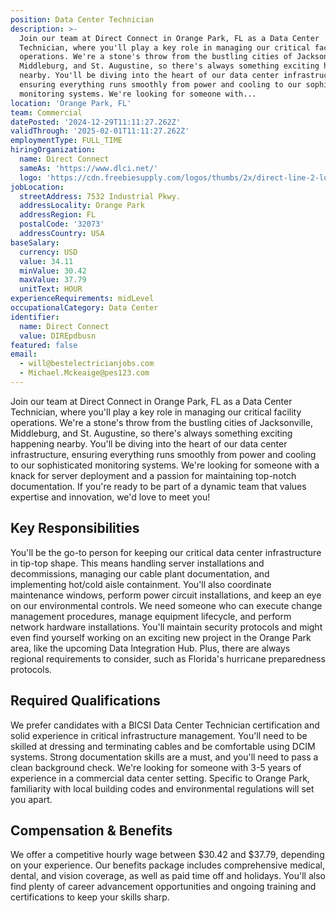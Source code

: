 ```yaml
---
position: Data Center Technician
description: >-
  Join our team at Direct Connect in Orange Park, FL as a Data Center
  Technician, where you'll play a key role in managing our critical facility
  operations. We're a stone's throw from the bustling cities of Jacksonville,
  Middleburg, and St. Augustine, so there's always something exciting happening
  nearby. You'll be diving into the heart of our data center infrastructure,
  ensuring everything runs smoothly from power and cooling to our sophisticated
  monitoring systems. We're looking for someone with...
location: 'Orange Park, FL'
team: Commercial
datePosted: '2024-12-29T11:11:27.262Z'
validThrough: '2025-02-01T11:11:27.262Z'
employmentType: FULL_TIME
hiringOrganization:
  name: Direct Connect
  sameAs: 'https://www.dlci.net/'
  logo: 'https://cdn.freebiesupply.com/logos/thumbs/2x/direct-line-2-logo.png'
jobLocation:
  streetAddress: 7532 Industrial Pkwy.
  addressLocality: Orange Park
  addressRegion: FL
  postalCode: '32073'
  addressCountry: USA
baseSalary:
  currency: USD
  value: 34.11
  minValue: 30.42
  maxValue: 37.79
  unitText: HOUR
experienceRequirements: midLevel
occupationalCategory: Data Center
identifier:
  name: Direct Connect
  value: DIREpdbusn
featured: false
email:
  - will@bestelectricianjobs.com
  - Michael.Mckeaige@pes123.com
---
```




Join our team at Direct Connect in Orange Park, FL as a Data Center Technician, where you'll play a key role in managing our critical facility operations. We're a stone's throw from the bustling cities of Jacksonville, Middleburg, and St. Augustine, so there's always something exciting happening nearby. You'll be diving into the heart of our data center infrastructure, ensuring everything runs smoothly from power and cooling to our sophisticated monitoring systems. We're looking for someone with a knack for server deployment and a passion for maintaining top-notch documentation. If you're ready to be part of a dynamic team that values expertise and innovation, we'd love to meet you!

## Key Responsibilities
You'll be the go-to person for keeping our critical data center infrastructure in tip-top shape. This means handling server installations and decommissions, managing our cable plant documentation, and implementing hot/cold aisle containment. You'll also coordinate maintenance windows, perform power circuit installations, and keep an eye on our environmental controls. We need someone who can execute change management procedures, manage equipment lifecycle, and perform network hardware installations. You'll maintain security protocols and might even find yourself working on an exciting new project in the Orange Park area, like the upcoming Data Integration Hub. Plus, there are always regional requirements to consider, such as Florida's hurricane preparedness protocols.

## Required Qualifications
We prefer candidates with a BICSI Data Center Technician certification and solid experience in critical infrastructure management. You'll need to be skilled at dressing and terminating cables and be comfortable using DCIM systems. Strong documentation skills are a must, and you'll need to pass a clean background check. We're looking for someone with 3-5 years of experience in a commercial data center setting. Specific to Orange Park, familiarity with local building codes and environmental regulations will set you apart.

## Compensation & Benefits
We offer a competitive hourly wage between $30.42 and $37.79, depending on your experience. Our benefits package includes comprehensive medical, dental, and vision coverage, as well as paid time off and holidays. You'll also find plenty of career advancement opportunities and ongoing training and certifications to keep your skills sharp.
